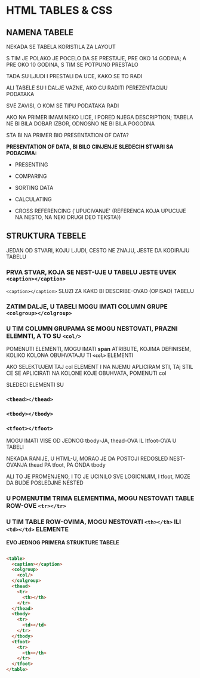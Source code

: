 # HTML TABLES & CSS

## NAMENA TABELE

NEKADA SE TABELA KORISTILA ZA LAYOUT

S TIM JE POLAKO JE POCELO DA SE PRESTAJE, PRE OKO 14 GODINA; A PRE OKO 10 GODINA, S TIM SE POTPUNO PRESTALO

TADA SU LJUDI I PRESTALI DA UCE, KAKO SE TO RADI

ALI TABELE SU I DALJE VAZNE, AKO CU RADITI PEREZENTACIJU PODATAKA

SVE ZAVISI, O KOM SE TIPU PODATAKA RADI

AKO NA PRIMER IMAM NEKO LICE, I PORED NJEGA DESCRIPTION; TABELA NE BI BILA DOBAR IZBOR, ODNOSNO NE BI BILA POGODNA

STA BI NA PRIMER BIO PRESENTATION OF DATA?

**PRESENTATION OF DATA, BI BILO CINJENJE SLEDECIH STVARI SA PODACIMA:**

- PRESENTING

- COMPARING

- SORTING DATA

- CALCULATING

- CROSS REFERENCING ('UPUCIVANJE' (REFERENCA KOJA UPUCUJE NA NESTO, NA NEKI DRUGI DEO TEKSTA))

## STRUKTURA TEBELE

JEDAN OD STVARI, KOJU LJUDI, CESTO NE ZNAJU, JESTE DA KODIRAJU TABELU

### PRVA STVAR, KOJA SE NEST-UJE U TABELU JESTE UVEK `<caption></caption>`

`<caption></caption>` SLUZI ZA KAKO BI DESCRIBE-OVAO (OPISAO) TABELU

### ZATIM DALJE, U TABELI MOGU IMATI COLUMN GRUPE `<colgroup></colgroup>`

### U TIM COLUMN GRUPAMA SE MOGU NESTOVATI, PRAZNI ELEMNTI, A TO SU `<col/>`

POMENUTI ELEMENTI, MOGU IMATI **span** ATRIBUTE, KOJIMA DEFINISEM, KOLIKO KOLONA OBUHVATAJU TI **`<col>`** ELEMENTI

AKO SELEKTUJEM TAJ col ELEMENT I NA NJEMU APLICIRAM STI, TAj STIL CE SE APLICIRATI NA KOLONE KOJE OBUHVATA, POMENUTI col

SLEDECI ELEMENTI SU

### `<thead></thead>`

### `<tbody></tbody>`

### `<tfoot></tfoot>`

MOGU IMATI VISE OD JEDNOG tbody-JA, thead-OVA IL Itfoot-OVA U TABELI

NEKADA RANIJE, U HTML-U, MORAO JE DA POSTOJI REDOSLED NEST-OVANJA thead PA tfoot, PA ONDA tbody

ALI TO JE PROMENJENO, I TO JE UCINILO SVE LOGICNIJIM, I tfoot, MOZE DA BUDE POSLEDJNE NESTED

### U POMENUTIM TRIMA ELEMENTIMA, MOGU NESTOVATI TABLE ROW-OVE `<tr></tr>`

### U TIM TABLE ROW-OVIMA, MOGU NESTOVATI `<th></th>` ILI `<td></td>` ELEMENTE

**EVO JEDNOG PRIMERA STRUKTURE TABELE**

```HTML

<table>
  <caption></caption>
  <colgroup>
    <col/>
  </colgroup>
  <thead>
    <tr>
      <th></th>
    </tr>
  </thead>
  <tbody>
    <tr>
      <td></td>
    </tr>
  </tbody>
  <tfoot>
    <tr>
      <th></th>
    </tr>
  </tfoot>
</table>

```

